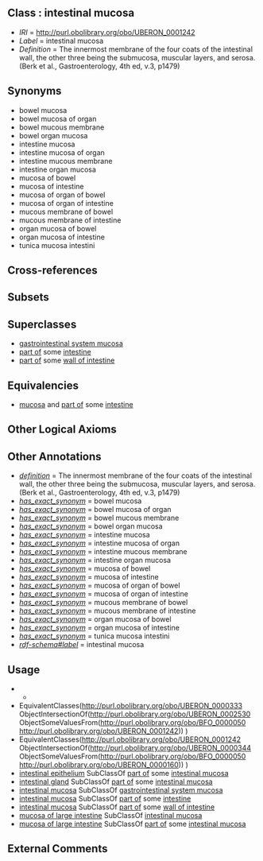 
## Class : intestinal mucosa

 * *IRI* = http://purl.obolibrary.org/obo/UBERON_0001242
 * *Label* = intestinal mucosa
 * *Definition* = The innermost membrane of the four coats of the intestinal wall, the other three being the submucosa, muscular layers, and serosa. (Berk et al., Gastroenterology, 4th ed, v.3, p1479)

## Synonyms

 * bowel mucosa
 * bowel mucosa of organ
 * bowel mucous membrane
 * bowel organ mucosa
 * intestine mucosa
 * intestine mucosa of organ
 * intestine mucous membrane
 * intestine organ mucosa
 * mucosa of bowel
 * mucosa of intestine
 * mucosa of organ of bowel
 * mucosa of organ of intestine
 * mucous membrane of bowel
 * mucous membrane of intestine
 * organ mucosa of bowel
 * organ mucosa of intestine
 * tunica mucosa intestini

## Cross-references


## Subsets


## Superclasses

 * [gastrointestinal system mucosa](../../UBERON/86/UBERON_0004786.md)
 * [part of](../../BFO/50/BFO_0000050.md) some [intestine](../../UBERON/60/UBERON_0000160.md)
 * [part of](../../BFO/50/BFO_0000050.md) some [wall of intestine](../../UBERON/62/UBERON_0001262.md)

## Equivalencies

 * [mucosa](../../UBERON/44/UBERON_0000344.md) and [part of](../../BFO/50/BFO_0000050.md) some [intestine](../../UBERON/60/UBERON_0000160.md)

## Other Logical Axioms


## Other Annotations

 * *[definition](../../IAO/15/IAO_0000115.md)* = The innermost membrane of the four coats of the intestinal wall, the other three being the submucosa, muscular layers, and serosa. (Berk et al., Gastroenterology, 4th ed, v.3, p1479)
 * *[has_exact_synonym](../../ym/oboInOwl#hasExactSynonym.md)* = bowel mucosa
 * *[has_exact_synonym](../../ym/oboInOwl#hasExactSynonym.md)* = bowel mucosa of organ
 * *[has_exact_synonym](../../ym/oboInOwl#hasExactSynonym.md)* = bowel mucous membrane
 * *[has_exact_synonym](../../ym/oboInOwl#hasExactSynonym.md)* = bowel organ mucosa
 * *[has_exact_synonym](../../ym/oboInOwl#hasExactSynonym.md)* = intestine mucosa
 * *[has_exact_synonym](../../ym/oboInOwl#hasExactSynonym.md)* = intestine mucosa of organ
 * *[has_exact_synonym](../../ym/oboInOwl#hasExactSynonym.md)* = intestine mucous membrane
 * *[has_exact_synonym](../../ym/oboInOwl#hasExactSynonym.md)* = intestine organ mucosa
 * *[has_exact_synonym](../../ym/oboInOwl#hasExactSynonym.md)* = mucosa of bowel
 * *[has_exact_synonym](../../ym/oboInOwl#hasExactSynonym.md)* = mucosa of intestine
 * *[has_exact_synonym](../../ym/oboInOwl#hasExactSynonym.md)* = mucosa of organ of bowel
 * *[has_exact_synonym](../../ym/oboInOwl#hasExactSynonym.md)* = mucosa of organ of intestine
 * *[has_exact_synonym](../../ym/oboInOwl#hasExactSynonym.md)* = mucous membrane of bowel
 * *[has_exact_synonym](../../ym/oboInOwl#hasExactSynonym.md)* = mucous membrane of intestine
 * *[has_exact_synonym](../../ym/oboInOwl#hasExactSynonym.md)* = organ mucosa of bowel
 * *[has_exact_synonym](../../ym/oboInOwl#hasExactSynonym.md)* = organ mucosa of intestine
 * *[has_exact_synonym](../../ym/oboInOwl#hasExactSynonym.md)* = tunica mucosa intestini
 * *[rdf-schema#label](../../el/rdf-schema#label.md)* = intestinal mucosa

## Usage

 * -
 * EquivalentClasses(<http://purl.obolibrary.org/obo/UBERON_0000333> ObjectIntersectionOf(<http://purl.obolibrary.org/obo/UBERON_0002530> ObjectSomeValuesFrom(<http://purl.obolibrary.org/obo/BFO_0000050> <http://purl.obolibrary.org/obo/UBERON_0001242>)) )
 * EquivalentClasses(<http://purl.obolibrary.org/obo/UBERON_0001242> ObjectIntersectionOf(<http://purl.obolibrary.org/obo/UBERON_0000344> ObjectSomeValuesFrom(<http://purl.obolibrary.org/obo/BFO_0000050> <http://purl.obolibrary.org/obo/UBERON_0000160>)) )
 * [intestinal epithelium](../../UBERON/77/UBERON_0001277.md) SubClassOf [part of](../../BFO/50/BFO_0000050.md) some [intestinal mucosa](../../UBERON/42/UBERON_0001242.md)
 * [intestinal gland](../../UBERON/33/UBERON_0000333.md) SubClassOf [part of](../../BFO/50/BFO_0000050.md) some [intestinal mucosa](../../UBERON/42/UBERON_0001242.md)
 * [intestinal mucosa](../../UBERON/42/UBERON_0001242.md) SubClassOf [gastrointestinal system mucosa](../../UBERON/86/UBERON_0004786.md)
 * [intestinal mucosa](../../UBERON/42/UBERON_0001242.md) SubClassOf [part of](../../BFO/50/BFO_0000050.md) some [intestine](../../UBERON/60/UBERON_0000160.md)
 * [intestinal mucosa](../../UBERON/42/UBERON_0001242.md) SubClassOf [part of](../../BFO/50/BFO_0000050.md) some [wall of intestine](../../UBERON/62/UBERON_0001262.md)
 * [mucosa of large intestine](../../UBERON/07/UBERON_0001207.md) SubClassOf [intestinal mucosa](../../UBERON/42/UBERON_0001242.md)
 * [mucosa of large intestine](../../UBERON/07/UBERON_0001207.md) SubClassOf [part of](../../BFO/50/BFO_0000050.md) some [intestinal mucosa](../../UBERON/42/UBERON_0001242.md)

## External Comments

